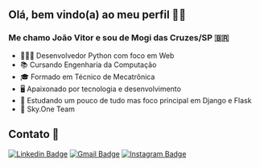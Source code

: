 ## Olá, bem vindo(a) ao meu perfil 👋🏻

### Me chamo João Vitor e sou de Mogi das Cruzes/SP 🇧🇷

- 👨🏻‍💻 Desenvolvedor Python com foco em Web
- 📚 Cursando Engenharia da Computação  
- 🎓 Formado em Técnico de Mecatrônica  
- 🖥️ Apaixonado por tecnologia e desenvolvimento  
- 🚀 Estudando um pouco de tudo mas foco principal em Django e Flask  
- 💙 Sky.One Team  
  
## Contato 📲
[![Linkedin Badge](https://img.shields.io/badge/-JoaoGodoi-blue?style=flat-square&logo=Linkedin&logoColor=white&link=https://www.linkedin.com/in/joao-godoi/)](https://www.linkedin.com/in/joao-godoi/)
[![Gmail Badge](https://img.shields.io/badge/-Gmail-c14438?style=flat-square&logo=Gmail&logoColor=white&link=mailto:joaogodoi.dev@gmail.com)](mailto:joaogodoi.dev@gmail.com)
[![Instagram Badge](https://img.shields.io/badge/-Instagram-C13584?style=flat-quare&labelColor=C13584&logo=instagram&logoColor=white&link=https://www.instagram.com/joao__godoi/)](https://www.instagram.com/joao__godoi/)
